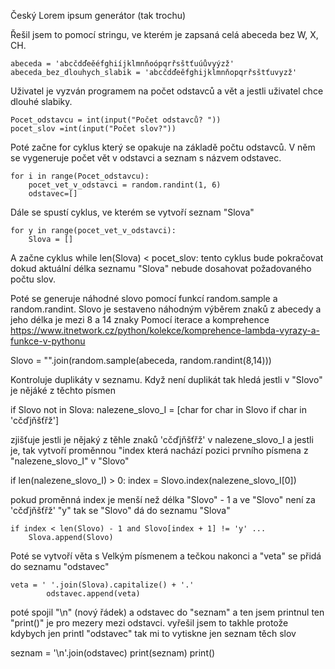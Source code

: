 Český Lorem ipsum generátor (tak trochu)

Řešil jsem to pomocí stringu, ve kterém je zapsaná celá abeceda bez W, X, CH. 

    abeceda = 'abcčdďeěéfghiíjklmnňoópqrřsštťuúůvyýzž'
    abeceda_bez_dlouhych_slabik = 'abcčdďeěfghijklmnňopqrřsštťuvyzž'

Uživatel je vyzván programem na počet odstavců a vět a jestli uživatel chce dlouhé slabiky.

    Pocet_odstavcu = int(input("Počet odstavců? "))
    pocet_slov =int(input("Počet slov?"))


Poté začne for cyklus který se opakuje na základě počtu odstavců.
V něm se vygeneruje počet vět v odstavci a seznam s názvem odstavec.

    for i in range(Pocet_odstavcu):
        pocet_vet_v_odstavci = random.randint(1, 6)
        odstavec=[]

Dále se spustí cyklus, ve kterém se vytvoří seznam "Slova"

    for y in range(pocet_vet_v_odstavci):
        Slova = []

A začne cyklus while len(Slova) < pocet_slov:
    tento cyklus bude pokračovat dokud aktuální délka seznamu "Slova" nebude dosahovat požadovaného počtu slov.

Poté se generuje náhodné slovo pomocí funkcí random.sample a random.randint.
Slovo je sestaveno náhodným výběrem znaků z abecedy a jeho délka je mezi 8 a 14 znaky
Pomocí iterace a komprehence https://www.itnetwork.cz/python/kolekce/komprehence-lambda-vyrazy-a-funkce-v-pythonu

Slovo = "".join(random.sample(abeceda, random.randint(8,14))) 

Kontroluje duplikáty v seznamu.
Když není duplikát tak hledá jestli v "Slovo" je nějáké z těchto písmen

if Slovo not in Slova:
    nalezene_slovo_I = [char for char in Slovo if char in 'cčďjňšťřž']

zjišťuje jestli je nějaký z těhle znaků 'cčďjňšťřž' v nalezene_slovo_I
a jestli je, tak vytvoří proměnnou "index která nachází pozici prvního písmena z "nalezene_slovo_I" v "Slovo"

if len(nalezene_slovo_I) > 0:
    index = Slovo.index(nalezene_slovo_I[0])
   
pokud proměnná index je menší než délka "Slovo" - 1 a ve "Slovo" není za 'cčďjňšťřž' "y" 
tak se "Slovo" dá do seznamu "Slova"

    if index < len(Slovo) - 1 and Slovo[index + 1] != 'y' ...
        Slova.append(Slovo)

Poté se vytvoří věta s Velkým písmenem a tečkou nakonci
a "veta" se přidá do seznamu "odstavec"

    veta = ' '.join(Slova).capitalize() + '.'
            odstavec.append(veta)

poté spojil "\n" (nový řádek) a odstavec do "seznam" a ten jsem printnul
ten "print()" je pro mezery mezi odstavci. vyřešil jsem to takhle protože kdybych jen printl "odstavec" tak mi to vytiskne jen seznam těch slov

seznam = '\n'.join(odstavec)
print(seznam)
print()
